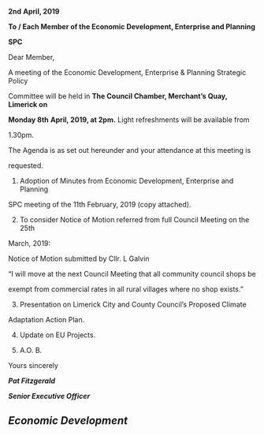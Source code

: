 **2nd** **April, 2019**

**To / Each Member of the Economic Development, Enterprise and Planning**

**SPC**

Dear Member,

A meeting of the Economic Development, Enterprise & Planning Strategic Policy

Committee will be held in **The Council Chamber, Merchant’s Quay, Limerick on**

**Monday 8th** **April, 2019, at 2pm.** Light refreshments will be available from

1.30pm.

The Agenda is as set out hereunder and your attendance at this meeting is

requested.

1. Adoption of Minutes from Economic Development, Enterprise and Planning

SPC meeting of the 11th February, 2019 (copy attached).

2. To consider Notice of Motion referred from full Council Meeting on the 25th

March, 2019:

Notice of Motion submitted by Cllr. L Galvin

“I will move at the next Council Meeting that all community council shops be

exempt from commercial rates in all rural villages where no shop exists.”

3. Presentation on Limerick City and County Council’s Proposed Climate

Adaptation Action Plan.

4. Update on EU Projects.

5. A.O. B.

Yours sincerely

***Pat Fitzgerald***

***Senior Executive Officer***

***Economic Development***
---
